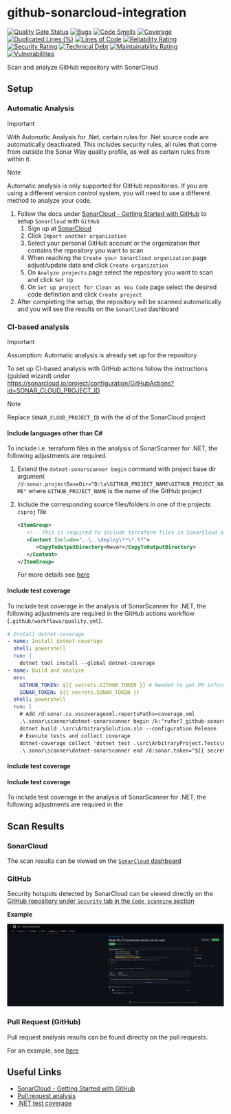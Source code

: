 # github-sonarcloud-integration

[![Quality Gate Status](https://sonarcloud.io/api/project_badges/measure?project=rufer7_github-sonarcloud-integration&metric=alert_status)](https://sonarcloud.io/summary/overall?id=rufer7_github-sonarcloud-integration)
[![Bugs](https://sonarcloud.io/api/project_badges/measure?project=rufer7_github-sonarcloud-integration&metric=bugs)](https://sonarcloud.io/summary/overall?id=rufer7_github-sonarcloud-integration)
[![Code Smells](https://sonarcloud.io/api/project_badges/measure?project=rufer7_github-sonarcloud-integration&metric=code_smells)](https://sonarcloud.io/summary/overall?id=rufer7_github-sonarcloud-integration)
[![Coverage](https://sonarcloud.io/api/project_badges/measure?project=rufer7_github-sonarcloud-integration&metric=coverage)](https://sonarcloud.io/summary/overall?id=rufer7_github-sonarcloud-integration)
[![Duplicated Lines (%)](https://sonarcloud.io/api/project_badges/measure?project=rufer7_github-sonarcloud-integration&metric=duplicated_lines_density)](https://sonarcloud.io/summary/overall?id=rufer7_github-sonarcloud-integration)
[![Lines of Code](https://sonarcloud.io/api/project_badges/measure?project=rufer7_github-sonarcloud-integration&metric=ncloc)](https://sonarcloud.io/summary/overall?id=rufer7_github-sonarcloud-integration)
[![Reliability Rating](https://sonarcloud.io/api/project_badges/measure?project=rufer7_github-sonarcloud-integration&metric=reliability_rating)](https://sonarcloud.io/summary/overall?id=rufer7_github-sonarcloud-integration)
[![Security Rating](https://sonarcloud.io/api/project_badges/measure?project=rufer7_github-sonarcloud-integration&metric=security_rating)](https://sonarcloud.io/summary/overall?id=rufer7_github-sonarcloud-integration)
[![Technical Debt](https://sonarcloud.io/api/project_badges/measure?project=rufer7_github-sonarcloud-integration&metric=sqale_index)](https://sonarcloud.io/summary/overall?id=rufer7_github-sonarcloud-integration)
[![Maintainability Rating](https://sonarcloud.io/api/project_badges/measure?project=rufer7_github-sonarcloud-integration&metric=sqale_rating)](https://sonarcloud.io/summary/overall?id=rufer7_github-sonarcloud-integration)
[![Vulnerabilities](https://sonarcloud.io/api/project_badges/measure?project=rufer7_github-sonarcloud-integration&metric=vulnerabilities)](https://sonarcloud.io/summary/overall?id=rufer7_github-sonarcloud-integration)

Scan and analyze GitHub repository with SonarCloud

## Setup

### Automatic Analysis

> [!IMPORTANT]
> With Automatic Analysis for .Net, certain rules for .Net source code are automatically deactivated. This includes security rules, all rules that come from outside the Sonar Way quality profile, as well as certain rules from within it.

> [!NOTE]
> Automatic analysis is only supported for GitHub repositories. If you are using a different version control system, you will need to use a different method to analyze your code.

1. Follow the docs under [SonarCloud - Getting Started with GitHub](https://docs.sonarsource.com/sonarcloud/getting-started/github/) to setup `SonarCloud` with `GitHub`
   1. Sign up at [SonarCloud](https://sonarcloud.io/)
   1. Click `Import another organization`
   1. Select your personal GitHub account or the organization that contains the repository you want to scan
   1. When reaching the `Create your SonarCloud organization` page adjust/update data and click `Create organization`
   1. On `Analyze projects` page select the repository you want to scan and click `Set Up`
   1. On `Set up project for Clean as You Code` page select the desired code definition and click `Create project`
1. After completing the setup, the repository will be scanned automatically and you will see the results on the `SonarCloud` dashboard

### CI-based analysis

> [!IMPORTANT]
> Assumption: Automatic analysis is already set up for the repository

To set up CI-based analysis with GitHub actions follow the instructions (guided wizard) under https://sonarcloud.io/project/configuration/GitHubActions?id=SONAR_CLOUD_PROJECT_ID

> [!NOTE]  
> Replace `SONAR_CLOUD_PROJECT_ID` with the id of the SonarCloud project

#### Include languages other than C#

To include i.e. terraform files in the analysis of SonarScanner for .NET, the following adjustments are required.

1. Extend the `dotnet-sonarscanner begin` command with project base dir argument `/d:sonar.projectBaseDir="D:\a\GITHUB_PROJECT_NAME\GITHUB_PROJECT_NAME"` where `GITHUB_PROJECT_NAME` is the name of the GitHub project
1. Include the corresponding source files/folders in one of the projects `csproj` file

   ```xml
   <ItemGroup>
      <!-- This is required to include terraform files in SonarCloud analysis -->
      <Content Include="..\..\deploy\**\*.tf">
         <CopyToOutputDirectory>Never</CopyToOutputDirectory>
      </Content>
   </ItemGroup>
   ```

   For more details see [here](https://docs.sonarsource.com/sonarqube/9.8/analyzing-source-code/scanners/sonarscanner-for-dotnet/#advanced-topics)

#### Include test coverage

To include test coverage in the analysis of SonarScanner for .NET, the following adjustments are required in the GitHub actions workflow (`.github/workflows/quality.yml`).

```yaml
# Install dotnet-coverage
- name: Install dotnet-coverage
  shell: powershell
  run: |
    dotnet tool install --global dotnet-coverage
- name: Build and analyze
  env:
    GITHUB_TOKEN: ${{ secrets.GITHUB_TOKEN }} # Needed to get PR information, if any
    SONAR_TOKEN: ${{ secrets.SONAR_TOKEN }}
  shell: powershell
  run: |
    # Add /d:sonar.cs.vscoveragexml.reportsPaths=coverage.xml
    .\.sonar\scanner\dotnet-sonarscanner begin /k:"rufer7_github-sonarcloud-integration" /o:"rufer7" /d:sonar.token="${{ secrets.SONAR_TOKEN }}" /d:sonar.host.url="https://sonarcloud.io" /d:sonar.projectBaseDir="D:\a\github-sonarcloud-integration\github-sonarcloud-integration" /d:sonar.cs.vscoveragexml.reportsPaths=coverage.xml
    dotnet build .\src\ArbitrarySolution.sln --configuration Release
    # Execute tests and collect coverage
    dotnet-coverage collect 'dotnet test .\src\ArbitraryProject.Tests\ArbitraryProject.Tests.csproj' -f xml  -o 'coverage.xml'
    .\.sonar\scanner\dotnet-sonarscanner end /d:sonar.token="${{ secrets.SONAR_TOKEN }}"
```

#### Include test coverage

#### Include test coverage

To include test coverage in the analysis of SonarScanner for .NET, the following adjustments are required in the

## Scan Results

### SonarCloud

The scan results can be viewed on the [`SonarCloud` dashboard](https://sonarcloud.io/summary/overall?id=rufer7_github-sonarcloud-integration)

### GitHub

Security hotspots detected by SonarCloud can be viewed directly on the [GitHub repository under `Security` tab in the `Code scanning` section](https://github.com/rufer7/github-sonarcloud-integration/security/code-scanning)

**Example**

![Code scanning alert](./assets/code-scanning-alert.png)

### Pull Request (GitHub)

Pull request analysis results can be found directly on the pull requests.

For an example, see [here](https://github.com/rufer7/github-sonarcloud-integration/pull/5)

## Useful Links

- [SonarCloud - Getting Started with GitHub](https://docs.sonarsource.com/sonarcloud/getting-started/github/)
- [Pull request analysis](https://docs.sonarsource.com/sonarcloud/improving/pull-request-analysis/#existing-pull-requests-on-first-automatic-analysis)
- [.NET test coverage](https://docs.sonarsource.com/sonarqube/9.8/analyzing-source-code/test-coverage/dotnet-test-coverage/)
